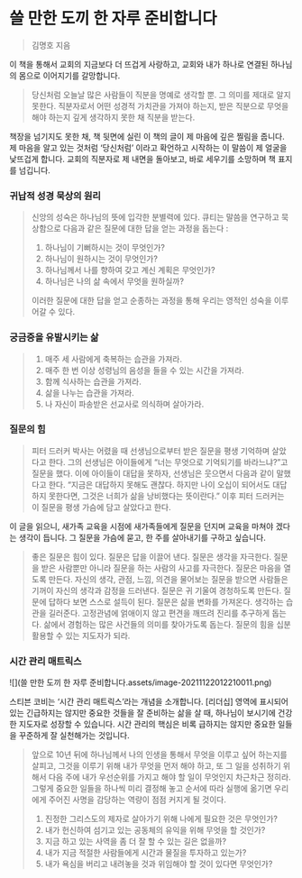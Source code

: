 # 쓸 만한 도끼 한 자루 준비합니다

> 김명호 지음

이 책을 통해서 교회의 지금보다 더 뜨겁게 사랑하고, 교회와 내가 하나로 연결된 하나님의 몸으로 이어지기를 갈망합니다.



> 당신처럼 오늘날 많은 사람들이 직분을 명예로 생각할 뿐. 그 의미를 제대로 알지 못한다. 직분자로서 어떤 성경적 가치관을 가져야 하는지, 받은 직분으로 무엇을 해야 하는지 깊게 생각하지 못한 채 직분을 받는다.

책장을 넘기지도 못한 채, 책 뒷면에 실린 이 책의 글이 제 마음에 깊은 찔림을 줍니다. 제 마음을 알고 있는 것처럼 ‘당신처럼’ 이라고 확언하고 시작하는 이 말씀이 제 얼굴을 낯뜨겁게 합니다.  교회의 직분자로 제 내면을 돌아보고, 바로 세우기를 소망하며 책 표지를 넘깁니다.



### 귀납적 성경 묵상의 원리

> 신앙의 성숙은 하나님의 뜻에 입각한 분별력에 있다. 큐티는 말씀을 연구하고 묵상함으로 다음과 같은 질문에 대한 답을 얻는 과정을 돕는다 : 
>
> 1. 하나님이 기뻐하시는 것이 무엇인가?
> 2. 하나님이 원하시는 것이 무엇인가?
> 3. 하나님께서 나를 향하여 갖고 계신 계획은 무엇인가?
> 4. 하나님은 나의 삶 속에서 무엇을 원하실까?
>
> 이러한 질문에 대한 답을 얻고 순종하는 과정을 통해 우리는 영적인 성숙을 이루어갈 수 있다. 



### 궁금증을 유발시키는 삶

> 1. 매주 세 사람에게 축복하는 습관을 가져라.
> 2. 매주 한 번 이상 성령님의 음성을 들을 수 있는 시간을 가져라. 
> 3. 함께 식사하는 습관을 가져라.
> 4. 삶을 나누는 습관을 가져라.
> 5. 나 자신이 파송받은 선교사로 의식하며 살아가라.



### 질문의 힘

> 피터 드러커 박사는 어렸을 때 선생님으로부터 받은 질문을 평생 기억하며 살았다고 한다. 그의 선생님은 아이들에게 “너는 무엇으로 기억되기를 바라느냐?”고 질문을 했다. 이에 아이들이 대답을 못하자, 선생님은 웃으면서 다음과 같이 말했다고 한다. “지금은 대답하지 못해도 괜찮다. 하지만 나이 오십이 되어서도 대답하지 못한다면, 그것은 너희가 삶을 낭비했다는 뜻이란다.” 이후 피터 드러커는 이 질문을 평생 가슴에 담고 살았다고 한다.

이 글을 읽으니, 새가족 교육을 시점에 새가족들에게 질문을 던지며 교육을 마쳐야 겠다는 생각이 듭니다. 그 질문을 가슴에 묻고, 한 주를 살아내기를 구하고 싶습니다.

> 좋은 질문은 힘이 있다. 질문은 답을 이끌어 낸다. 질문은 생각을 자극한다. 질문을 받은 사람뿐만 아니라 질문을 하는 사람의 사고를 자극한다. 질문은 마음을 열도록 만든다. 자신의 생각, 관점, 느낌, 의견을 물어보는 질문을 받으면 사람들은 기꺼이 자신의 생각과 감정을 드러낸다. 질문은 귀 기울여 경청하도록 만든다. 질문에 답하다 보면 스스로 설득이 된다. 질문은 삶을 변화를 가져온다. 생각하는 습관을 길러준다. 고정관념에 얽애이지 않고 편견을 깨뜨려 진리를 추구하게 돕는다. 삶에서 경험하는 많은 사건들의 의미를 찾아가도록 돕는다. 질문의 힘을 십분 활용할 수 있는 지도자가 되라. 



### 시간 관리 매트릭스

![](쓸 만한 도끼 한 자루 준비합니다.assets/image-20211122012210011.png)

스티븐 코비는 ‘시간 관리 매트릭스’라는 개념을 소개합니다. [리더십] 영역에 표시되어 있는 긴급하지는 않지만 중요한 것들을 잘 준비하는 삶을 살 때, 하나님이 보시기에 건강한 지도자로 성장할 수 있습니다. 시간 관리의 핵심은 비록 급하지는 않지만 중요한 일들을 꾸준하게 잘 실천해가는 것입니다.

> 앞으로 10년 뒤에 하나님께서 나의 인생을 통해서 무엇을 이루고 싶어 하는지를 살피고, 그것을 이루기 위해 내가 무엇을 먼저 해야 하고, 또 그 일을 성취하기 위해서 다음 주에 내가 우선순위를 가지고 해야 할 일이 무엇인지 차근차근 정히라. 그렇게 중요한 일들을 하나씩 미리 결정해 놓고 순서에 따라 실행에 옮기면 우리에게 주어진 사명을 감당하는 역량이 점점 커지게 될 것이다.
>
> 1. 진정한 그리스도의 제자로 살아가기 위해 나에게 필요한 것은 무엇인가?
> 2. 내가 헌신하여 섬기고 있는 공동체의 유익을 위해 무엇을 할 것인가?
> 3. 지금 하고 있는 사역을 좀 더 잘 할 수 있는 길은 없을까?
> 4. 내가 지금 적절한 사람들에게 시간과 물질을 투자하고 있는가?
> 5. 내가 욕심을 버리고 내려놓을 것과 위임해야 할 것이 있다면 무엇인가?

